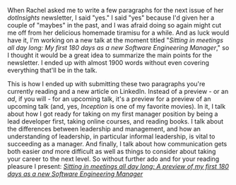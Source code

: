When Rachel asked me to write a few paragraphs for the next issue of her _dotInsights_ newsletter, I said "yes."
I said "yes" because I'd given her a couple of "maybes" in the past, and I was afraid doing so again might cut me off from her delicious homemade tiramisu for a while.
And as luck would have it, I'm working on a new talk at the moment titled "_Sitting in meetings all day long: My first 180 days as a new Software Engineering Manager_," so I thought it would be a great idea to summarize the main points for the newsletter.
I ended up with almost 1900 words without even covering everything that'll be in the talk.

This is how I ended up with submitting these two paragraphs you're currently reading and a new article on LinkedIn.
Instead of a preview - or an _ad_, if you will - for an upcoming talk, it's a preview for a preview of an upcoming talk (and, yes, _Inception_ is one of my favorite movies).
In it, I talk about how I got ready for taking on my first manager position by being a lead developer first, taking online courses, and reading books.
I talk about the differences between leadership and management, and how an understanding of leadership, in particular informal leadership, is vital to succeeding as a manager.
And finally, I talk about how communication gets both easier _and_ more difficult as well as things to consider about taking your career to the next level.
So without further ado and for your reading pleasure I present: [_Sitting in meetings all day long: A preview of my first 180 days as a new Software Engineering Manager_](https://www.linkedin.com/pulse/sitting-meetings-all-day-long-preview-my-first-180-days-dietrich-7xisf/)